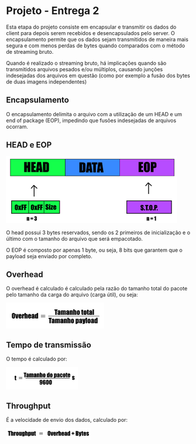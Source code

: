 # Projeto - Entrega 2

Esta etapa do projeto consiste em encapsular e transmitir os dados do client para depois serem recebidos e desencapsulados pelo server. O encapsulamento permite que os dados sejam transmitidos de maneira mais segura e com menos perdas de bytes quando comparados com o método de streaming bruto. 

Quando é realizado o streaming bruto, há implicações quando são transmitidos arquivos pesados e/ou múltiplos, causando junções indesejadas dos arquivos em questão (como por exemplo a fusão dos bytes de duas imagens independentes)

## Encapsulamento

O encapsulamento delimita o arquivo com a utilização de um HEAD e um end of package (EOP), impedindo que fusões indesejadas de arquivos ocorram.

## HEAD e EOP

![HEAD e EOP](doc/headeop.png)

O head possui 3 bytes reservados, sendo os 2 primeiros de inicialização e o último com o tamanho do arquivo que será empacotado.

O EOP é composto por apenas 1 byte, ou seja, 8 bits que garantem que o payload seja enviado por completo.

## Overhead
 
O overhead é calculado é calculado pela razão do tamanho total do pacote pelo tamanho da carga do arquivo (carga útil), ou seja:

![Overhead](doc/overhead.png)

## Tempo de transmissão

O tempo é calculado por:

![Tempo de Transmissão](doc/tempobs.png)

## Throughput 

É a velocidade de envio dos dados, calculado por:

![Throughput](doc/throughput.png)



